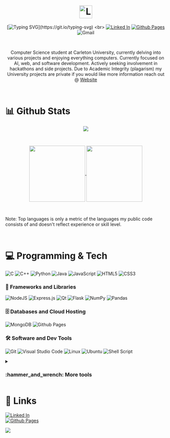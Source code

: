 #   <div align="center"><img src="https://cdn.freebiesupply.com/logos/large/2x/linux-tux-2-logo-png-transparent.png" title="Linux" height="40"></div>

<div align="center">
  
  [![Typing SVG](https://readme-typing-svg.demolab.com/?lines=Computer+Science+Student;Software+and+AI+Development;Here+To+Learn;&center=true&color="FDDA0D")](https://git.io/typing-svg)
  <br>
  [![Linked In](https://img.shields.io/badge/linkedin-%230077B5.svg?style=for-the-badge&logo=linkedin&logoColor=white)](https://www.linkedin.com/in/giovanni-kassis)
  [![Github Pages](https://img.shields.io/badge/github%20pages-121013?style=for-the-badge&logo=github&logoColor=white)](https://g-kassis.github.io/Website)
  ![Gmail](https://img.shields.io/badge/Gmail-D14836?style=for-the-badge&logo=gmail&logoColor=white)

</div>

<br>
<p align="center">
  Computer Science student at Carleton University, currently delving into various projects and enjoying everything computers. 
  Currently focused on AI, web, and software development. Actively seeking involvement in hackathons and side projects. 
  Due to Academic Integrity (plagarism) my University projects are private if you would like more information reach out @ <a href="https://g-kassis.github.io/Website"   
                                                                                                                            target="_blank">Website</a>
</p>
  
 <!--- Comments are Fun  - I'm a Computer Science student @Carleton University
  [comment]: <> - I build a little bit of everything and enjoy anything computers
  [comment]: <> - Currently focused on AI, web development and software development.
  [comment]: <> - Always looking to participate in hackathons and side projects
  [comment]: <> - Due to Academic Integrity (plagarism) my University projects are private if you would like to see them reach out @ <a href="https://g-kassis.github.io/Website" target="_blank">Website</a>
--->

<br>

# 📊 Github Stats 

<p align="center">
  <img align="center" src="https://streak-stats.demolab.com/?user=g-kassis&theme=radical" /> <!--- themes:  highcontrast(use with vison-friendly-dark), radical, vision-friendly-dark (for lower two only)--->
</p>
<br>
<p align="center">
<a href="https://github.com/anuraghazra/github-readme-stats">
  <img height=175 align="center" src="https://github-readme-stats.vercel.app/api?username=g-kassis&show_icons=true&theme=radical&rank_icon=github&card_width=300" />
</a>
<a href="https://github.com/anuraghazra/convoychat">
  <img height=175 align="center" src="https://github-readme-stats.vercel.app/api/top-langs/?username=g-kassis&layout=compact&theme=radical&card_width=300" />
</a>
</p>
<br>
<p>Note: Top languages is only a metric of the languages my public code consists of and doesn't reflect experience or skill level.</p>
<br>

# :computer: Programming & Tech
<div dir="auto">
  
![C](https://img.shields.io/badge/c-%2300599C.svg?style=for-the-badge&logo=c&logoColor=white)
![C++](https://img.shields.io/badge/c++-%2300599C.svg?style=for-the-badge&logo=c%2B%2B&logoColor=white)
![Python](https://img.shields.io/badge/python-3670A0?style=for-the-badge&logo=python&logoColor=ffdd54)
![Java](https://img.shields.io/badge/java-%23ED8B00.svg?style=for-the-badge&logo=openjdk&logoColor=white)
![JavaScript](https://img.shields.io/badge/javascript-%23323330.svg?style=for-the-badge&logo=javascript&logoColor=%23F7DF1E)
![HTML5](https://img.shields.io/badge/html5-%23E34F26.svg?style=for-the-badge&logo=html5&logoColor=white)
![CSS3](https://img.shields.io/badge/css3-%231572B6.svg?style=for-the-badge&logo=css3&logoColor=white)

### 🧰 Frameworks and Libraries
![NodeJS](https://img.shields.io/badge/node.js-6DA55F?style=for-the-badge&logo=node.js&logoColor=white)
![Express.js](https://img.shields.io/badge/express.js-%23404d59.svg?style=for-the-badge&logo=express&logoColor=%2361DAFB)
![Qt](https://img.shields.io/badge/Qt-%23217346.svg?style=for-the-badge&logo=Qt&logoColor=white)
![Flask](https://img.shields.io/badge/flask-%23000.svg?style=for-the-badge&logo=flask&logoColor=white)
![NumPy](https://img.shields.io/badge/numpy-%23013243.svg?style=for-the-badge&logo=numpy&logoColor=white)
![Pandas](https://img.shields.io/badge/pandas-%23150458.svg?style=for-the-badge&logo=pandas&logoColor=white)

### 🗄️ Databases and Cloud Hosting
![MongoDB](https://img.shields.io/badge/MongoDB-%234ea94b.svg?style=for-the-badge&logo=mongodb&logoColor=white)
![Github Pages](https://img.shields.io/badge/github%20pages-121013?style=for-the-badge&logo=github&logoColor=white)

### :hammer_and_wrench: Software and Dev Tools

![Git](https://img.shields.io/badge/git-%23F05033.svg?style=for-the-badge&logo=git&logoColor=white)
![Visual Studio Code](https://img.shields.io/badge/Visual%20Studio%20Code-0078d7.svg?style=for-the-badge&logo=visual-studio-code&logoColor=white)
![Linux](https://img.shields.io/badge/Linux-FCC624?style=for-the-badge&logo=linux&logoColor=black)
![Ubuntu](https://img.shields.io/badge/Ubuntu-E95420?style=for-the-badge&logo=ubuntu&logoColor=white)
![Shell Script](https://img.shields.io/badge/shell_script-%23121011.svg?style=for-the-badge&logo=gnu-bash&logoColor=white)

<details>
  
  <summary>
  <h3>:hammer_and_wrench: More tools</h3>
  </summary>

  ![Stack Overflow](https://img.shields.io/badge/-Stackoverflow-FE7A16?style=for-the-badge&logo=stack-overflow&logoColor=white)
  ![OpenStack](https://img.shields.io/badge/Openstack-%23f01742.svg?style=for-the-badge&logo=openstack&logoColor=white)
  ![Raspberry Pi](https://img.shields.io/badge/-RaspberryPi-C51A4A?style=for-the-badge&logo=Raspberry-Pi)
  ![Debian](https://img.shields.io/badge/Debian-D70A53?style=for-the-badge&logo=debian&logoColor=white)
  ![GitHub](https://img.shields.io/badge/github-%23121011.svg?style=for-the-badge&logo=github&logoColor=white)
  ![Discord](https://img.shields.io/badge/Discord-%235865F2.svg?style=for-the-badge&logo=discord&logoColor=white)
  ![ChatGPT](https://img.shields.io/badge/chatGPT-74aa9c?style=for-the-badge&logo=openai&logoColor=white)
  ![Google Chrome](https://img.shields.io/badge/Google%20Chrome-4285F4?style=for-the-badge&logo=GoogleChrome&logoColor=white)
  ![Unity](https://img.shields.io/badge/unity-%23000000.svg?style=for-the-badge&logo=unity&logoColor=white)
  ![Markdown](https://img.shields.io/badge/markdown-%23000000.svg?style=for-the-badge&logo=markdown&logoColor=white)
  ![Google](https://img.shields.io/badge/google-4285F4?style=for-the-badge&logo=google&logoColor=white)
  ![Microsoft](https://img.shields.io/badge/Microsoft-0078D4?style=for-the-badge&logo=microsoft&logoColor=white)
  ![Android](https://img.shields.io/badge/Android-3DDC84?style=for-the-badge&logo=android&logoColor=white)
  ![iOS](https://img.shields.io/badge/iOS-000000?style=for-the-badge&logo=ios&logoColor=white)
  ![macOS](https://img.shields.io/badge/mac%20os-000000?style=for-the-badge&logo=macos&logoColor=F0F0F0)
  ![Windows](https://img.shields.io/badge/Windows-0078D6?style=for-the-badge&logo=windows&logoColor=white)
  ![CMake](https://img.shields.io/badge/CMake-%23008FBA.svg?style=for-the-badge&logo=cmake&logoColor=white)
  ![Protonmail](https://img.shields.io/badge/ProtonMail-8B89CC?style=for-the-badge&logo=protonmail&logoColor=white)
  ![DuckDuckGo](https://img.shields.io/badge/DuckDuckGo-DE5833?style=for-the-badge&logo=DuckDuckGo&logoColor=white)
  ![Adobe](https://img.shields.io/badge/adobe-%23FF0000.svg?style=for-the-badge&logo=adobe&logoColor=white)

</details>

</div>


# :link: Links
[![Linked In](https://img.shields.io/badge/linkedin-%230077B5.svg?style=for-the-badge&logo=linkedin&logoColor=white)](https://www.linkedin.com/in/giovanni-kassis)
<br>
[![Github Pages](https://img.shields.io/badge/github%20pages-121013?style=for-the-badge&logo=github&logoColor=white)](https://g-kassis.github.io/Website)

![](https://komarev.com/ghpvc/?username=g-kassis&style=for-the-badge&label=VISITORS)

